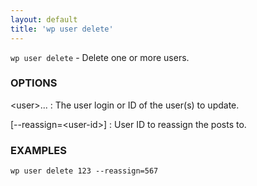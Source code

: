 ```yaml
---
layout: default
title: 'wp user delete'
---
```


`wp user delete` - Delete one or more users.

### OPTIONS

&lt;user&gt;...
: The user login or ID of the user(s) to update.

[--reassign=&lt;user-id&gt;]
: User ID to reassign the posts to.

### EXAMPLES

    wp user delete 123 --reassign=567

